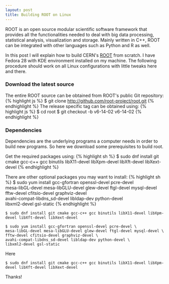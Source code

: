 ```yaml
---
layout: post
title: Building ROOT on Linux
---
```


ROOT is an open source modular scientific software framework that provides all the functionalities needed to deal with big data processing, statistical analysis, visualization and storage. Mainly written in C++, ROOT can be integrated with other languages such as Python and R as well.

In this post I will explain how to build CERN's [ROOT](https://root.cern.ch/) from scratch. I have Fedora 28 with KDE environment installed on my machine. The following procedure should work on all Linux configurations with little tweaks here and there.


### Download the latest source
The entire ROOT source can be obtained from ROOT's public Git repository:
{% highlight js %}
$ git clone http://github.com/root-project/root.git
{% endhighlight %}
The release specific tag can be obtained using:
{% highlight js %}
$ cd root
$ git checkout -b v6-14-02 v6-14-02
{% endhighlight %}

### Dependencies
Dependencies are the underlying programs a computer needs in order to build new programs. So here we download some prerequisites to build root.

Get the required packages using:
{% highlight sh %}
$ sudo dnf install git cmake gcc-c++ gcc binutils libX11-devel libXpm-devel libXft-devel libXext-devel
{% endhighlight %}

There are other optional packages you may want to install:
{% highlight sh %}
$ sudo yum install gcc-gfortran openssl-devel pcre-devel \
mesa-libGL-devel mesa-libGLU-devel glew-devel ftgl-devel mysql-devel \
fftw-devel cfitsio-devel graphviz-devel \
avahi-compat-libdns_sd-devel libldap-dev python-devel \
libxml2-devel gsl-static
{% endhighlight %}

    $ sudo dnf install git cmake gcc-c++ gcc binutils libX11-devel libXpm-devel libXft-devel libXext-devel

	$ sudo yum install gcc-gfortran openssl-devel pcre-devel \
	mesa-libGL-devel mesa-libGLU-devel glew-devel ftgl-devel mysql-devel \
	fftw-devel cfitsio-devel graphviz-devel \
	avahi-compat-libdns_sd-devel libldap-dev python-devel \
	libxml2-devel gsl-static

Here

<pre><code>$ sudo dnf install git cmake gcc-c++ gcc binutils libX11-devel libXpm-devel libXft-devel libXext-devel 
</code></pre>

Thanks!
